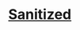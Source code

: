 [//]: # "###################################################"
[//]: # "#####                 HEADER                  #####"
[//]: # "###################################################"


# [Sanitized](https://github.com/Rubology/sanitized)



<!-- [//]: # "############################################"
[//]: # "#####              BADGES              #####"
[//]: # "############################################"

| Status | Main | Dev |
| --- | --- |--- |
| **License** | [![License: MIT](https://img.shields.io/badge/License-MIT-purple.svg)](#license) | [![License: MIT](https://img.shields.io/badge/License-MIT-purple.svg)](#license) |
| **Gem Version** | [![Gem Version](https://badge.fury.io/rb/sanitized.svg)](https://badge.fury.io/rb/sanitized) | [![Gem Version](https://badge.fury.io/rb/sanitized.svg)](https://badge.fury.io/rb/sanitized) |
| **Test Coverage** | [![Space Metric](https://rubology.testspace.com/spaces/191445/metrics/298737/badge?token=65ce3fa81b65d2f32e86d65e4f7a41f1c63c5df0)](https://rubology.testspace.com/spaces/191445/current/Code%20Coverage?utm_campaign=badge&utm_medium=referral&utm_source=coverage "Code Coverage (lines)") | [![Space Metric](https://rubology.testspace.com/spaces/159262/metrics/207965/badge?token=c621684ad592cf471071cfcb7e264c1b6a2aac5d)](https://rubology.testspace.com/spaces/159262/current/Code%20Coverage?utm_campaign=badge&utm_medium=referral&utm_source=coverage "Code Coverage (lines)")|
| **Ruby Version** |![ruby 3.1](https://github.com/Rubology/sanitized/actions/workflows/ruby_3_1.yml/badge.svg?branch=main)| ![ruby 3.1](https://github.com/Rubology/sanitized/actions/workflows/ruby_3_1.yml/badge.svg?branch=dev)|
| |![ruby 3.0](https://github.com/Rubology/sanitized/actions/workflows/ruby_3_0.yml/badge.svg?branch=main) | ![ruby 3.0](https://github.com/Rubology/sanitized/actions/workflows/ruby_3_0.yml/badge.svg?branch=dev) |
| |![ruby 2.7](https://github.com/Rubology/sanitized/actions/workflows/ruby_2_7.yml/badge.svg?branch=main) | ![ruby 2.7](https://github.com/Rubology/sanitized/actions/workflows/ruby_2_7.yml/badge.svg?branch=dev) |
| |![ruby 2.6](https://github.com/Rubology/sanitized/actions/workflows/ruby_2_6.yml/badge.svg?branch=main) | ![ruby 2.6](https://github.com/Rubology/sanitized/actions/workflows/ruby_2_6.yml/badge.svg?branch=dev) |
| | ![ruby 2.5](https://github.com/Rubology/sanitized/actions/workflows/ruby_2_5.yml/badge.svg?branch=main) | ![ruby 2.5](https://github.com/Rubology/sanitized/actions/workflows/ruby_2_5.yml/badge.svg?branch=dev) |



[//]: # "###################################################"
[//]: # "#####                  INDEX                  #####"
[//]: # "###################################################"


## Index

- [Description](#sanitized)
- [Requirements](#requirements)
- [Installation](#installation)
- [ChangeLog](#changelog)
- [Sanitized::String](#sanitized-string)
- [Sanitized::Decimal](#sanitized-decimal)
- [Sanitized::Float](#sanitized-float)
- [Sanitized::Integer](#sanitized-integer)
- [Sanitized::BigInteger](#sanitized-big-integer)
- [Sanitized::DateTime](#sanitized-date-time)
- [Custom Code](#custom-code)
- [Contributing](#contributing)
- [Security Policy](SECURITY.md)
- [Code of Conduct](#code-of-conduct)
- [License](#license)



---

[//]: # "###################################################"
[//]: # "#####               DESCRIPTION               #####"
[//]: # "###################################################"


<a name='sanitized'></a>
## **Never trust user input - _EVER!_**

Before validating input, it's common practice to sanitize it; removing leading and trailing spaces, downcasing emails, reducing multiple spaces between names to a single space, etc.

***Sanitized*** simplifies the process of cleaning input data, significantly reducing 
the callbacks and custom methods normally used to handle the issue.

As a suite of `ActiveModel::Type` helpers, ***Sanitized*** applies the selected options
every time, even when skipping validations, callbacks or directly setting with
`:update_columns`.

The built-in options are mapped direct to the standard Ruby and ActiveSupport context 
methods for String, Integer, Float, etc.

And because every application is original, helpers are easily extended with 
your own custom code, for those unique edge cases you need to catch.



---

[//]: # "###################################################"
[//]: # "#####               REQUIREMENTS              #####"
[//]: # "###################################################"


<a name='requirements'></a>
## Requirements

- Ruby 2.5+
- ActiveRecord 5.0+



---

[//]: # "###################################################"
[//]: # "#####              INSTALLATION               #####"
[//]: # "###################################################"


<a name='installation'></a>
## Installation

Add this line to your Gemfile:

`gem 'sanitized'`



---

[//]: # "#######################################"
[//]: # "#####          CHANGELOG          #####"
[//]: # "#######################################"


<a name='changelog'></a>
## ChangeLog
All changes can be found in the [ChangeLog](CHANGELOG.md) file.



---

[//]: # "################################################"
[//]: # "#####          SANITIZED::STRING           #####"
[//]: # "################################################"


<a name='sanitized-string'></a>
## Sanitized::String
This example sanitizes a string by removing all whitespace at the beginning & end of the sting,
reducing multiple whitespace in the middle to a single space, and changing everything to lower case.

```ruby
class User < ActiveRecord::Base
  attribute :name, Sanitized::String.new(:squish, :downcase)
end

user = User.new(name: "  Code    Meister \n")
user.name  #=> "code meister"

```

**Options**

All options that change the string's case are mutually exclusive. For example, you cannot use 
`:downcase` and `:upcase` at the same time.

> - :capitalize       
> - :camelcase       
> - :camelize       
> - :chomp
> - :dasherize       
> - :downcase       
> - :humanize       
> - :lstrip
> - :parameterize       
> - :rstrip
> - :singularize
> - :squish
> - :strip
> - :swapcase       
> - :titlecase       
> - :titleize       
> - :underscore       
> - :upcase       
> - :upcase_first       

---

[//]: # "################################################"
[//]: # "#####         SANITIZED::DECIMAL           #####"
[//]: # "################################################"


<a name='sanitized-decimal'></a>
## Sanitized::Decimal
This example sanitizes a Decimal by truncating it to 0 decimal places.

```ruby
class User < ActiveRecord::Base
  attribute :age, Sanitized::Decimal.new(:truncate)
end

user = User.new(age: 13.75)
user.age  #=> 13

```

**Options**

Both `:ceil` and `:floor` are mutually exclusive, as are `:abs` and `:magnitude`.

> - :abs
> - :ceil
> - :floor
> - :magnitude
> - :truncate


---

[//]: # "################################################"
[//]: # "#####          SANITIZED::Float            #####"
[//]: # "################################################"


<a name='sanitized-float'></a>
## Sanitized::Float
This example sanitizes a Float by ensuring its absolute value.

```ruby
class User < ActiveRecord::Base
  attribute :age, Sanitized::Float.new(:abs)
end

user = User.new(age: -23)
user.age  #=> 23

```


**Options**

Both `:ceil` and `:floor` are mutually exclusive, as are `:abs` and `:magnitude`.

> - :abs
> - :ceil
> - :floor
> - :magnitude
> - :truncate

---

[//]: # "################################################"
[//]: # "#####          SANITIZED::INTEGER          #####"
[//]: # "################################################"


<a name='sanitized-integer'></a>
## Sanitized::Integer
This example sanitizes an Integer by ensuring its absolute value.

```ruby
class User < ActiveRecord::Base
  attribute :age, Sanitized::Integer.new(:abs)
end

user = User.new(age: -23)
user.age  #=> 23

```


**Standard Options**

> - :abs

---

[//]: # "################################################"
[//]: # "#####          SANITIZED::BIGINTEGER          #####"
[//]: # "################################################"


<a name='sanitized-big-integer'></a>
## Sanitized::BigInteger
This example sanitizes an BigInteger by ensuring its absolute value.

```ruby
class User < ActiveRecord::Base
  attribute :age, Sanitized::BigInteger.new(:abs)
end

user = User.new(age: -23)
user.age  #=> 23

```


**Options**

> - :abs

---

[//]: # "################################################"
[//]: # "#####         SANITIZED::DATETIME          #####"
[//]: # "################################################"


<a name='sanitized-date-time'></a>
## Sanitized::DateTime
This example sanitizes a DateTime by setting it to the beginning of the month.

```ruby
class User < ActiveRecord::Base
  attribute :event_at, Sanitized::DateTime.new(:beginning_of_month)
end

user = User.new(event_at: DateTime.new(2001,2,3,4,5,6))
user.event_at.to_s  #=> "Thu, 01 Feb 2001 00:00:00"

```

**Options**

All option are mutually exclusive, so only one may be used at any time.

> - :at_beginning_of_day
> - :at_beginning_of_hour
> - :at_beginning_of_minute
> - :at_beginning_of_month
> - :at_beginning_of_quarter
> - :at_beginning_of_week
> - :at_beginning_of_year
> - :at_end_of_day
> - :at_end_of_hour
> - :at_end_of_minute
> - :at_end_of_month
> - :at_end_of_quarter
> - :at_end_of_week
> - :at_end_of_year
> - :at_midday
> - :at_middle_of_day
> - :at_midnight
> - :at_noon
> - :beginning_of_day
> - :beginning_of_hour
> - :beginning_of_minute
> - :beginning_of_month
> - :beginning_of_quarter
> - :beginning_of_week
> - :beginning_of_year
> - :end_of_month
> - :end_of_quarter
> - :end_of_week
> - :end_of_year
> - :end_of_day
> - :end_of_hour
> - :end_of_minute
> - :midday
> - :middle_of_day
> - :midnight
> - :noon


---

[//]: # "################################################"
[//]: # "#####              CUSTOM CODE             #####"
[//]: # "################################################"


<a name='custom-code'></a>
## Custom Code
You can add you own custom code by passing in a block:

```ruby
class User < ActiveRecord::Base
  name_sanitizer = Sanitized::String.new(:squash, :downcase) do |name|
    if name == 'codemeister'
      'Godzilla'
    else
      name
    end
  end

  attribute :name, name_sanitizer
end

user = User.new(name: "  CodeMeister  ")
user.name  #=> "Godzilla"
user.save  
user.name  #=> 'godzilla'

```

***GOTCHA'S***

1. The custom code is run ***after*** any options are applied. So, as in the example above,
   even through the option was to `:downcase` the custom block returned a capitalized string. 


2. The custom code ***MUST*** be idempotent. The sanitation is run each time an attribute
   is set or the model is updated. In the example above, the sanitizer is run both on 
   assigning the value and on saving the record.

---

[//]: # "###################################################"


<a name='contributing'></a>
## Contributing

> - [Security issues](#security-issues)
> - [Reporting issues](#reporting-issues)
> - [Pull requests](#pull-requests)

In all cases please respect our [Contributor Code of Conduct](CODE_OF_CONDUCT.md).


<a name='security-issues'></a>
### Security issues

If you have found a security related issue, please follow our 
[Security Policy](SECURITY.md).


<a name='reporting-issues'></a>
### Reporting issues

Please try to answer the following questions in your bug report:

- What did you do?
- What did you expect to happen?
- What happened instead?

Make sure to include as much relevant information as possible, including:

- Ruby version.
- Sanitized version.
- ActiveModel version.
- ActiveRecord version.
- OS version.
- The steps needed to replicate the issue.
- Any stack traces you have are very valuable.


<a name='pull-requests'></a>
### Pull Requests

We encourage contributions via GitHub pull requests.

Our [Developer Guide](DEVELOPER_GUIDE.md) details how to fork the project;
get it running locally; run the tests; ensure 100% coverage; check the documentation;
check your style; and submit a pull request.



---

[//]: # "###################################################"
[//]: # "#####              CODE OF CONDUCT            #####"
[//]: # "###################################################"


<a name='code-of-conduct'></a>
## Code of Conduct

We as members, contributors, and leaders pledge to make participation in our
community a harassment-free experience for everyone, regardless of age, body
size, visible or invisible disability, ethnicity, sex characteristics, gender
identity and expression, level of experience, education, socio-economic status,
nationality, personal appearance, race, religion, or sexual identity
and orientation.


Read the full details in our [Contributor Code of Conduct](CODE_OF_CONDUCT.md).



---

[//]: # "###################################################"
[//]: # "#####                  LICENSE                #####"
[//]: # "###################################################"


<a name='license'></a>
## License

The MIT License (MIT)

Copyright (c) 2021 CodeMeister

Permission is hereby granted, free of charge, to any person obtaining a copy
of this software and associated documentation files (the "Software"), to deal
in the Software without restriction, including without limitation the rights
to use, copy, modify, merge, publish, distribute, sublicense, and/or sell
copies of the Software, and to permit persons to whom the Software is
furnished to do so, subject to the following conditions:

The above copyright notice and this permission notice shall be included in
all copies or substantial portions of the Software.

THE SOFTWARE IS PROVIDED "AS IS", WITHOUT WARRANTY OF ANY KIND, EXPRESS OR
IMPLIED, INCLUDING BUT NOT LIMITED TO THE WARRANTIES OF MERCHANTABILITY,
FITNESS FOR A PARTICULAR PURPOSE AND NONINFRINGEMENT. IN NO EVENT SHALL THE
AUTHORS OR COPYRIGHT HOLDERS BE LIABLE FOR ANY CLAIM, DAMAGES OR OTHER
LIABILITY, WHETHER IN AN ACTION OF CONTRACT, TORT OR OTHERWISE, ARISING FROM,
OUT OF OR IN CONNECTION WITH THE SOFTWARE OR THE USE OR OTHER DEALINGS IN
THE SOFTWARE.


